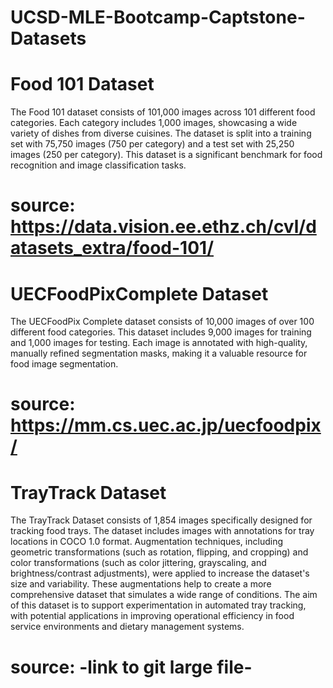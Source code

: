 # UCSD-MLE-Bootcamp-Captstone-Datasets


# Food 101 Dataset
The Food 101 dataset consists of 101,000 images across 101 different food categories. Each category includes 1,000 images, showcasing a wide variety of dishes from diverse cuisines. The dataset is split into a training set with 75,750 images (750 per category) and a test set with 25,250 images (250 per category). This dataset is a significant benchmark for food recognition and image classification tasks.

# source: https://data.vision.ee.ethz.ch/cvl/datasets_extra/food-101/


# UECFoodPixComplete Dataset
The UECFoodPix Complete dataset consists of 10,000 images of over 100 different food categories. This dataset includes 9,000 images for training and 1,000 images for testing. Each image is annotated with high-quality, manually refined segmentation masks, making it a valuable resource for food image segmentation.

# source: https://mm.cs.uec.ac.jp/uecfoodpix/


# TrayTrack Dataset
The TrayTrack Dataset consists of 1,854 images specifically designed for tracking food trays. The dataset includes images with annotations for tray locations in COCO 1.0 format. Augmentation techniques, including geometric transformations (such as rotation, flipping, and cropping) and color transformations (such as color jittering, grayscaling, and brightness/contrast adjustments), were applied to increase the dataset's size and variability. These augmentations help to create a more comprehensive dataset that simulates a wide range of conditions. The aim of this dataset is to support experimentation in automated tray tracking, with potential applications in improving operational efficiency in food service environments and dietary management systems.

# source: -link to git large file-